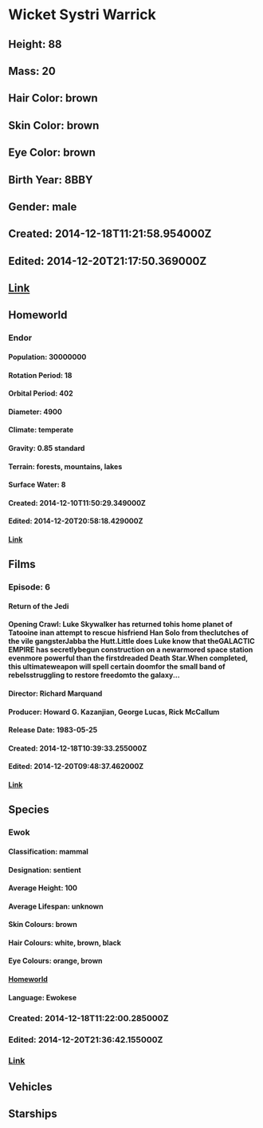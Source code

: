 # Wicket Systri Warrick
## Height: 88
## Mass: 20
## Hair Color: brown
## Skin Color: brown
## Eye Color: brown
## Birth Year: 8BBY
## Gender: male
## Created: 2014-12-18T11:21:58.954000Z
## Edited: 2014-12-20T21:17:50.369000Z
## [Link](https://swapi.dev/api/people/30/)
## Homeworld
### Endor
#### Population: 30000000
#### Rotation Period: 18
#### Orbital Period: 402
#### Diameter: 4900
#### Climate: temperate
#### Gravity: 0.85 standard
#### Terrain: forests, mountains, lakes
#### Surface Water: 8
#### Created: 2014-12-10T11:50:29.349000Z
#### Edited: 2014-12-20T20:58:18.429000Z
#### [Link](https://swapi.dev/api/planets/7/)
## Films
### Episode: 6
#### Return of the Jedi
#### Opening Crawl: Luke Skywalker has returned tohis home planet of Tatooine inan attempt to rescue hisfriend Han Solo from theclutches of the vile gangsterJabba the Hutt.Little does Luke know that theGALACTIC EMPIRE has secretlybegun construction on a newarmored space station evenmore powerful than the firstdreaded Death Star.When completed, this ultimateweapon will spell certain doomfor the small band of rebelsstruggling to restore freedomto the galaxy...
#### Director: Richard Marquand
#### Producer: Howard G. Kazanjian, George Lucas, Rick McCallum
#### Release Date: 1983-05-25
#### Created: 2014-12-18T10:39:33.255000Z
#### Edited: 2014-12-20T09:48:37.462000Z
#### [Link](https://swapi.dev/api/films/3/)
## Species
### Ewok
#### Classification: mammal
#### Designation: sentient
#### Average Height: 100
#### Average Lifespan: unknown
#### Skin Colours: brown
#### Hair Colours: white, brown, black
#### Eye Colours: orange, brown
#### [Homeworld](https://swapi.dev/api/planets/7/)
#### Language: Ewokese
### Created: 2014-12-18T11:22:00.285000Z
### Edited: 2014-12-20T21:36:42.155000Z
### [Link](https://swapi.dev/api/species/9/)
## Vehicles
## Starships